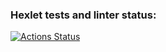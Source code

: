 ### Hexlet tests and linter status:
[![Actions Status](https://github.com/alexSmkh/rails-project-lvl4/workflows/hexlet-check/badge.svg)](https://github.com/alexSmkh/rails-project-lvl4/actions)